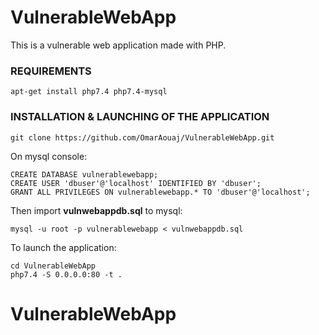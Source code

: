 # VulnerableWebApp

This is a vulnerable web application made with PHP.


### REQUIREMENTS
```
apt-get install php7.4 php7.4-mysql
```

### INSTALLATION & LAUNCHING OF THE APPLICATION

```
git clone https://github.com/OmarAouaj/VulnerableWebApp.git
```

On mysql console:
```
CREATE DATABASE vulnerablewebapp;
CREATE USER 'dbuser'@'localhost' IDENTIFIED BY 'dbuser';
GRANT ALL PRIVILEGES ON vulnerablewebapp.* TO 'dbuser'@'localhost';
```

Then import **vulnwebappdb.sql** to mysql:
```
mysql -u root -p vulnerablewebapp < vulnwebappdb.sql
```

To launch the application:
```
cd VulnerableWebApp
php7.4 -S 0.0.0.0:80 -t .
```
# VulnerableWebApp
